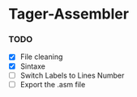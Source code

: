 # Tager-Assembler

### TODO
- [X] File cleaning
- [X] Sintaxe
- [ ] Switch Labels to Lines Number
- [ ] Export the .asm file
